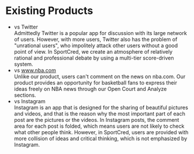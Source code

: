 # Existing Products
* vs Twitter  
Admittedly Twitter is a popular app for discussion with its large network of users. However, with more users, Twitter also has the problem of "unrational users", who impolitely attack other users without a good point of view. In SportCred, we create an atmosphere of relatively rational and professional debate by using a multi-tier score-driven system.
* vs www.nba.com  
Unlike our product, users can't comment on the news on nba.com. Our product provides an opportunity for basketball fans to express their ideas freely on NBA news through our Open Court and Analyze sections.
* vs Instagram  
Instagram is an app that is designed for the sharing of beautiful pictures and videos, and that is the reason why the most important part of each post are the pictures or the videos. In Instagram posts, the comment area for each post is folded, which means users are not likely to check what other people think. However, in SportCred, users are provided with more collision of ideas and critical thinking, which is not emphasized by Instagram.
